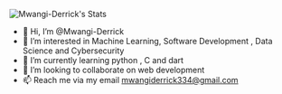 ![Mwangi-Derrick's Stats](https://github-readme-stats.vercel.app/api?username=Mwangi-Derrick&theme=vue-dark&show_icons=true&hide_border=true&count_private=true)
- 👋 Hi, I’m @Mwangi-Derrick
- 👀 I’m interested in Machine Learning, Software Development , Data Science and Cybersecurity
- 🌱 I’m currently learning python , C and dart
- 💞️ I’m looking to collaborate on web development
- 📫 Reach me via my email  mwangiderrick334@gmail.com

<!---
Mwangi-Derrick/Mwangi-Derrick is a ✨ special ✨ repository because its `README.md` (this file) appears on your GitHub profile.
You can click the Preview link to take a look at your changes.
--->
